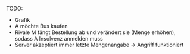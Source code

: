 TODO:
- Grafik
- A möchte Bus kaufen
- Rivale M fängt Bestellung ab und verändert sie (Menge erhöhen), sodass A Insolvenz anmelden muss 
- Server akzeptiert immer letzte Mengenangabe -> Angriff funktioniert
